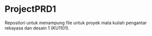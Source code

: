 # ProjectPRD1
Repositori untuk menampung file untuk proyek mata kuliah pengantar rekayasa dan desain 1 (KU1101).

